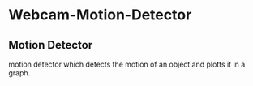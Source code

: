# Webcam-Motion-Detector
Motion Detector
--------------------------
motion detector which detects the motion of an object and plotts it in a graph.
